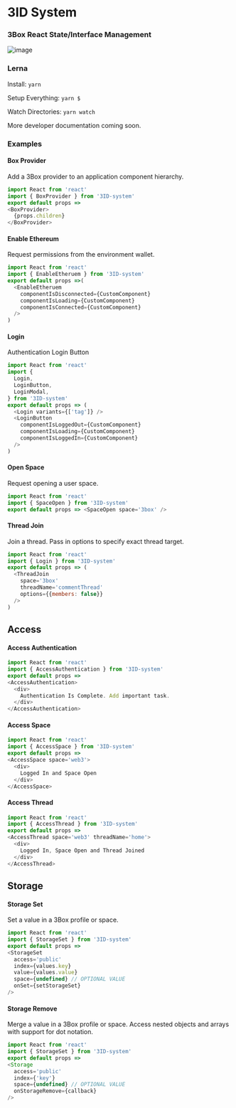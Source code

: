 # 3ID System
### 3Box React State/Interface Management

![image](https://imgur.com/zUQDDJQ.png)

### Lerna
Install: `yarn`

Setup Everything: `yarn $`

Watch Directories: `yarn watch`

More developer documentation coming soon.


### Examples

#### Box Provider
Add a 3Box provider to an application component hierarchy.

```js
import React from 'react'
import { BoxProvider } from '3ID-system'
export default props =>
<BoxProvider>
  {props.children}
</BoxProvider>
```


#### Enable Ethereum
Request permissions from the environment wallet.

```js
import React from 'react'
import { EnableEtheruem } from '3ID-system'
export default props =>(
  <EnableEtheruem
    componentIsDisconnected={CustomComponent}
    componentIsLoading={CustomComponent}
    componentIsConnected={CustomComponent}
  />
)
```


#### Login
Authentication Login Button

```js
import React from 'react'
import { 
  Login,
  LoginButton,
  LoginModal,
} from '3ID-system'
export default props => (
  <Login variants={['tag']} />
  <LoginButton 
    componentIsLoggedOut={CustomComponent}
    componentIsLoading={CustomComponent}
    componentIsLoggedIn={CustomComponent}
  />
)
```

#### Open Space
Request opening a user space.
```js
import React from 'react'
import { SpaceOpen } from '3ID-system'
export default props => <SpaceOpen space='3box' />
```
#### Thread Join
Join a thread. Pass in options to specify exact thread target.
```js
import React from 'react'
import { Login } from '3ID-system'
export default props => (
  <ThreadJoin
    space='3box'
    threadName='commentThread'
    options={{members: false}}
  />
)


```
## Access


#### Access Authentication
```js
import React from 'react'
import { AccessAuthentication } from '3ID-system'
export default props =>
<AccessAuthentication>
  <div>
    Authentication Is Complete. Add important task.
  </div>
</AccessAuthentication>
```

#### Access Space
```js
import React from 'react'
import { AccessSpace } from '3ID-system'
export default props =>
<AccessSpace space='web3'>
  <div>
    Logged In and Space Open
  </div>
</AccessSpace>
```

#### Access Thread
```js
import React from 'react'
import { AccessThread } from '3ID-system'
export default props =>
<AccessThread space='web3' threadName='home'>
  <div>
    Logged In, Space Open and Thread Joined
  </div>
</AccessThread>
```

## Storage

#### Storage Set
Set a value in a 3Box profile or space.
```js
import React from 'react'
import { StorageSet } from '3ID-system'
export default props => 
<StorageSet 
  access='public' 
  index={values.key} 
  value={values.value}
  space={undefined} // OPTIONAL VALUE
  onSet={setStorageSet}  
/> 
```

#### Storage Remove
Merge a value in a 3Box profile or space. Access nested objects and arrays with support for dot notation.
```js
import React from 'react'
import { StorageSet } from '3ID-system'
export default props => 
<Storage
  access='public' 
  index={'key'}
  space={undefined} // OPTIONAL VALUE
  onStorageRemove={callback}  
/> 
```